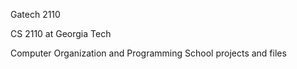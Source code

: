 Gatech 2110
<p>
CS 2110 at Georgia Tech
  </p>
Computer Organization and Programming
School projects and files
